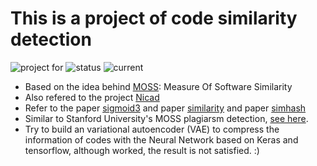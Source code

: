 # This is a project of code similarity detection 
![project for](https://img.shields.io/badge/test-success-brightgreen.svg)
![status](https://img.shields.io/badge/build-pending-orange.svg)
![current](https://img.shields.io/badge/version-0-blue.svg)

- Based on the idea behind [MOSS](https://theory.stanford.edu/~aiken/moss/): Measure Of Software Similarity
- Also refered to the project [Nicad](https://www.txl.ca/nicaddownload.html)
- Refer to the paper [sigmoid3](http://theory.stanford.edu/~aiken/publications/papers/sigmod03.pdf) and paper [similarity](https://www.cs.princeton.edu/courses/archive/spring13/cos598C/broder97resemblance.pdf) and paper [simhash](http://www-scf.usc.edu/~csci572/papers/DetectingDuplicates.pdf)
- Similar to Stanford University's MOSS plagiarsm detection, [see here](https://theory.stanford.edu/~aiken/moss/).
- Try to build an variational autoencoder (VAE) to compress the information of codes with the Neural Network based on Keras and tensorflow, although worked,  the result is not satisfied. :)
